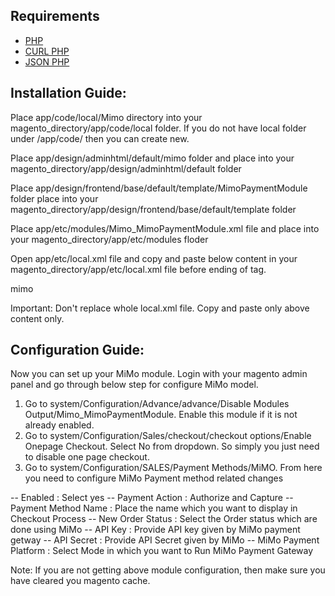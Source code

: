 ## Requirements
- [PHP](http://www.php.net/)
- [CURL PHP](http://php.net/manual/en/book.curl.php)
- [JSON PHP](http://php.net/manual/en/book.json.php)

## Installation Guide:

Place app/code/local/Mimo directory into your magento_directory/app/code/local folder. If you do not have local folder under /app/code/ then you can create new.

Place app/design/adminhtml/default/mimo folder and place into your magento_directory/app/design/adminhtml/default folder

Place app/design/frontend/base/default/template/MimoPaymentModule folder place into your magento_directory/app/design/frontend/base/default/template folder

Place app/etc/modules/Mimo_MimoPaymentModule.xml file and place into your magento_directory/app/etc/modules floder

Open app/etc/local.xml file and copy and paste below content in your magento_directory/app/etc/local.xml file before ending of </config> tag.

<stores>
	<admin>
		<design>
		<theme>
			<default>mimo</default>
		</theme>
		</design>
	</admin>
</stores>

Important: 
Don't replace whole local.xml file.
Copy and paste only above content only.


## Configuration Guide:

Now you can set up your MiMo module. Login with your magento admin panel and go through below step for configure MiMo model. 

1) Go to system/Configuration/Advance/advance/Disable Modules Output/Mimo_MimoPaymentModule. Enable this module if it is not already enabled.
2) Go to system/Configuration/Sales/checkout/checkout options/Enable Onepage Checkout. Select No from dropdown. So simply you just need to disable one page checkout.
3) Go to system/Configuration/SALES/Payment Methods/MiMO. From here you need to configure MiMo Payment method related changes

-- Enabled : Select yes 
-- Payment Action : Authorize and Capture
-- Payment Method Name : Place the name which you want to display in Checkout Process
-- New Order Status : Select the Order status which are done using MiMo
-- API Key : Provide API key given by MiMo payment getway
-- API Secret : Provide API Secret given by MiMo
-- MiMo Payment Platform : Select Mode in which you want to Run MiMo Payment Gateway

Note: If you are not getting above module configuration, then make sure you have cleared you magento cache.